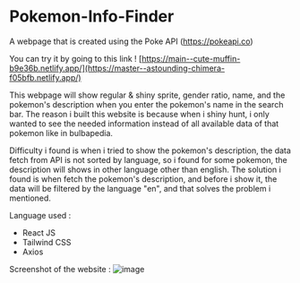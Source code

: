 # Pokemon-Info-Finder
 A webpage that is created using the Poke API (https://pokeapi.co)
 
 You can try it by going to this link ! [https://main--cute-muffin-b9e36b.netlify.app/](https://master--astounding-chimera-f05bfb.netlify.app/)
 
 This webpage will show regular & shiny sprite, gender ratio, name, and the pokemon's description when you enter the pokemon's name in the search bar.
 The reason i built this website is because when i shiny hunt, i only wanted to see the needed information instead of all available data of that pokemon like in bulbapedia.
 
 Difficulty i found is when i tried to show the pokemon's description, the data fetch from API is not sorted by language, so i found for some pokemon, the description will shows in other language other than english. The solution i found is when fetch the pokemon's description, and before i show it, the data will be filtered by the language "en", and that solves the problem i mentioned.
 
 Language used :
 - React JS
 - Tailwind CSS
 - Axios
 
 Screenshot of the website :
 ![image](https://github.com/Erkapos/Pokemon-Info-Finder/assets/68910543/6ef4eacd-0049-4be1-85bd-af3c70e6d6e8)


